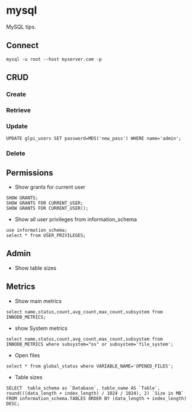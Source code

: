 # mysql

MySQL tips.

## Connect

`mysql -u root --host myserver.com -p`

## CRUD

### Create

### Retrieve

### Update

`UPDATE glpi_users SET password=MD5('new_pass') WHERE name='admin';`

### Delete



## Permissions

* Show grants for current user

```
SHOW GRANTS;
SHOW GRANTS FOR CURRENT_USER;
SHOW GRANTS FOR CURRENT_USER();
```

* Show all user privileges from information_schema


```
use information_schema;
select * from USER_PRIVILEGES;
```

## Admin

* Show table sizes

## Metrics

* Show main metrics

```
select name,status,count,avg_count,max_count,subsystem from INNODB_METRICS;
```

* show System metrics

```
select name,status,count,avg_count,max_count,subsystem from INNODB_METRICS where subsystem="os" or subsystem='file_system';
```

* Open files


```
select * from global_status where VARIABLE_NAME='OPENED_FILES';

```

* Table sizes

```
SELECT  table_schema as `Database`, table_name AS `Table`, round(((data_length + index_length) / 1024 / 1024), 2) `Size in MB` FROM information_schema.TABLES ORDER BY (data_length + index_length) DESC;
```
